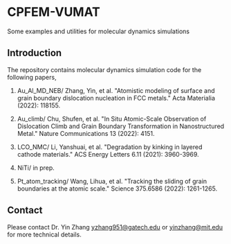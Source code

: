 # CPFEM-VUMAT
Some examples and utilities for molecular dynamics simulations

## Introduction
The repository contains molecular dynamics simulation code for the following papers, 

1. Au_Al_MD_NEB/ Zhang, Yin, et al. "Atomistic modeling of surface and grain boundary dislocation nucleation in FCC metals." Acta Materialia (2022): 118155.

2. Au_climb/ Chu, Shufen, et al. "In Situ Atomic-Scale Observation of Dislocation Climb and Grain Boundary Transformation in Nanostructured Metal." Nature Communications 13 (2022): 4151.

3. LCO_NMC/ Li, Yanshuai, et al. "Degradation by kinking in layered cathode materials." ACS Energy Letters 6.11 (2021): 3960-3969.

4. NiTi/ in prep.

5. Pt_atom_tracking/ Wang, Lihua, et al. "Tracking the sliding of grain boundaries at the atomic scale." Science 375.6586 (2022): 1261-1265.


## Contact
Please contact Dr. Yin Zhang yzhang951@gatech.edu or yinzhang@mit.edu for more technical details.